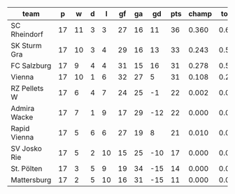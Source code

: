 |     team     | p  | w  | d | l  | gf | ga | gd  | pts | champ | top2  | top3  | top4  |  5-7  | bot4  | bot3  | bot2  |
|--------------|----|----|---|----|----|----|-----|-----|-------|-------|-------|-------|-------|-------|-------|-------|
| SC Rheindorf | 17 | 11 | 3 |  3 | 27 | 16 |  11 |  36 | 0.360 | 0.629 | 0.838 | 0.956 | 0.044 | 0.001 | 0.000 | 0.000|
| SK Sturm Gra | 17 | 10 | 3 |  4 | 29 | 16 |  13 |  33 | 0.243 | 0.508 | 0.744 | 0.916 | 0.084 | 0.001 | 0.000 | 0.000|
| FC Salzburg  | 17 |  9 | 4 |  4 | 31 | 15 |  16 |  31 | 0.278 | 0.544 | 0.773 | 0.929 | 0.071 | 0.002 | 0.000 | 0.000|
| Vienna       | 17 | 10 | 1 |  6 | 32 | 27 |   5 |  31 | 0.108 | 0.276 | 0.508 | 0.809 | 0.190 | 0.010 | 0.002 | 0.000|
| RZ Pellets W | 17 |  6 | 4 |  7 | 24 | 25 |  -1 |  22 | 0.002 | 0.006 | 0.023 | 0.079 | 0.788 | 0.364 | 0.134 | 0.033|
| Admira Wacke | 17 |  7 | 1 |  9 | 17 | 29 | -12 |  22 | 0.000 | 0.001 | 0.005 | 0.023 | 0.648 | 0.671 | 0.329 | 0.104|
| Rapid Vienna | 17 |  5 | 6 |  6 | 27 | 19 |   8 |  21 | 0.010 | 0.037 | 0.108 | 0.284 | 0.685 | 0.118 | 0.032 | 0.007|
| SV Josko Rie | 17 |  5 | 2 | 10 | 15 | 25 | -10 |  17 | 0.000 | 0.000 | 0.001 | 0.005 | 0.349 | 0.870 | 0.646 | 0.283|
| St. Pölten   | 17 |  3 | 5 |  9 | 19 | 34 | -15 |  14 | 0.000 | 0.000 | 0.000 | 0.000 | 0.096 | 0.973 | 0.904 | 0.728|
| Mattersburg  | 17 |  2 | 5 | 10 | 16 | 31 | -15 |  11 | 0.000 | 0.000 | 0.000 | 0.000 | 0.046 | 0.990 | 0.954 | 0.845|

